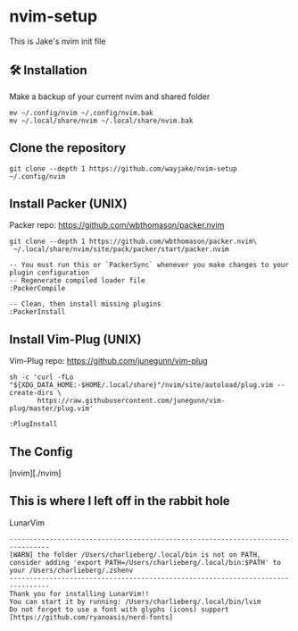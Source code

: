 # nvim-setup
This is Jake's nvim init file

## 🛠️ Installation
Make a backup of your current nvim and shared folder

```
mv ~/.config/nvim ~/.config/nvim.bak
mv ~/.local/share/nvim ~/.local/share/nvim.bak
```

## Clone the repository
```
git clone --depth 1 https://github.com/wayjake/nvim-setup ~/.config/nvim
```

## Install Packer (UNIX)
Packer repo: https://github.com/wbthomason/packer.nvim
```
git clone --depth 1 https://github.com/wbthomason/packer.nvim\
 ~/.local/share/nvim/site/pack/packer/start/packer.nvim
```

```
-- You must run this or `PackerSync` whenever you make changes to your plugin configuration
-- Regenerate compiled loader file
:PackerCompile

-- Clean, then install missing plugins
:PackerInstall
```

## Install Vim-Plug (UNIX)
Vim-Plug repo: https://github.com/junegunn/vim-plug

```
sh -c 'curl -fLo "${XDG_DATA_HOME:-$HOME/.local/share}"/nvim/site/autoload/plug.vim --create-dirs \
       https://raw.githubusercontent.com/junegunn/vim-plug/master/plug.vim'
```
```
:PlugInstall
```

## The Config
[nvim][./nvim]

## This is where I left off in the rabbit hole
LunarVim

```
--------------------------------------------------------------------------------
[WARN] the folder /Users/charlieberg/.local/bin is not on PATH, consider adding 'export PATH=/Users/charlieberg/.local/bin:$PATH' to your /Users/charlieberg/.zshenv
--------------------------------------------------------------------------------
Thank you for installing LunarVim!!
You can start it by running: /Users/charlieberg/.local/bin/lvim
Do not forget to use a font with glyphs (icons) support [https://github.com/ryanoasis/nerd-fonts]
```
